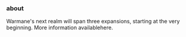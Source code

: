 ### about
Warmane's next realm will span three expansions, 
starting at the very beginning. More information availablehere.

